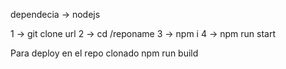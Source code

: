 dependecia -> nodejs 

1 -> git clone url
2 -> cd /reponame
3 -> npm i
4 -> npm run start

Para deploy en el repo clonado npm run build

